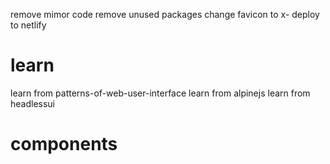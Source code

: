 remove mimor code
remove unused packages
change favicon to x-
deploy to netlify

# learn

learn from patterns-of-web-user-interface
learn from alpinejs
learn from headlessui

# components

<x-init>
<x-dropdown>
<x-dialog>
